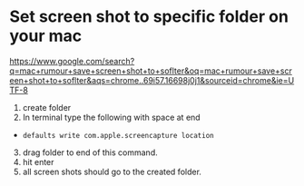 # Set screen shot to specific folder on your mac

https://www.google.com/search?q=mac+rumour+save+screen+shot+to+soflter&oq=mac+rumour+save+screen+shot+to+soflter&aqs=chrome..69i57.16698j0j1&sourceid=chrome&ie=UTF-8

1. create folder
2. In terminal type the following with space at end
  - `defaults write com.apple.screencapture location`
3. drag folder to end of this command.
4. hit enter
5. all screen shots should go to the created folder.